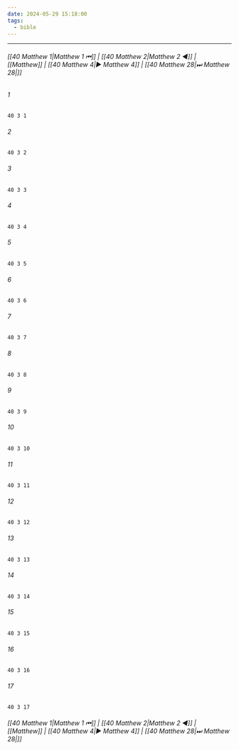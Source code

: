 ```yaml
---
date: 2024-05-29 15:18:00
tags:
  - bible
---
```

___

###### [[40 Matthew 1|Matthew 1 ⏮]] | [[40 Matthew 2|Matthew 2 ◀]] | [[Matthew]] | [[40 Matthew 4|▶ Matthew 4]] | [[40 Matthew 28|⏭ Matthew 28|]]

###### 1
``` verse
40 3 1 
```
###### 2
``` verse
40 3 2 
```
###### 3
``` verse
40 3 3 
```
###### 4
``` verse
40 3 4 
```
###### 5
``` verse
40 3 5 
```
###### 6
``` verse
40 3 6 
```
###### 7
``` verse
40 3 7 
```
###### 8
``` verse
40 3 8 
```
###### 9
``` verse
40 3 9 
```
###### 10
``` verse
40 3 10 
```
###### 11
``` verse
40 3 11 
```
###### 12
``` verse
40 3 12 
```
###### 13
``` verse
40 3 13 
```
###### 14
``` verse
40 3 14 
```
###### 15
``` verse
40 3 15 
```
###### 16
``` verse
40 3 16 
```
###### 17
``` verse
40 3 17 
```

###### [[40 Matthew 1|Matthew 1 ⏮]] | [[40 Matthew 2|Matthew 2 ◀]] | [[Matthew]] | [[40 Matthew 4|▶ Matthew 4]] | [[40 Matthew 28|⏭ Matthew 28|]]

